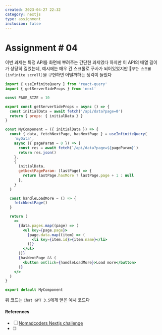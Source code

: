 ```yaml
---
created: 2023-04-27 22:32
category: nextjs
type: assignment
inclusion: false
---
```


# Assignment # 04
이번 과제는 특정 API를 화면에 뿌려주는 간단한 과제였다
하지만 이 API의 배열 길이가 상당히 길었는데, 예시에는 매우 긴 스크롤로 구사가 되어있었지만
`무한 스크롤(infinite scroll)`을 구현하면 어떨까하는 생각이 들었다

```jsx
import { useInfiniteQuery } from 'react-query'
import { getServerSideProps } from 'next'

const PAGE_SIZE = 10

export const getServerSideProps = async () => {
  const initialData = await fetch('/api/data?page=0')
  return { props: { initialData } }
}

const MyComponent = ({ initialData }) => {
  const { data, fetchNextPage, hasNextPage } = useInfiniteQuery(
    'myData',
    async ({ pageParam = 0 }) => {
      const res = await fetch(`/api/data?page=${pageParam}`)
      return res.json()
    },
    {
      initialData,
      getNextPageParam: (lastPage) => {
        return lastPage.hasMore ? lastPage.page + 1 : null
      },
    }
  )

  const handleLoadMore = () => {
    fetchNextPage()
  }

  return (
    <>
      {data.pages.map((page) => (
        <ul key={page.page}>
          {page.data.map((item) => (
            <li key={item.id}>{item.name}</li>
          ))}
        </ul>
      ))}
      {hasNextPage && (
        <button onClick={handleLoadMore}>Load more</button>
      )}
    </>
  )
}

export default MyComponent
```

위 코드는 `Chat GPT 3.5`에게 얻은 예시 코드다









#### References
- [ ] [Nomadcoders Nextjs challenge](https://nomadcoders.co/carrot-challenge)
- [ ] 